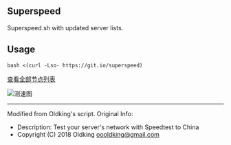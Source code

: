 ## Superspeed
Superspeed.sh with updated server lists.

## Usage
```
bash <(curl -Lso- https://git.io/superspeed)
```

[查看全部节点列表](https://git.io/superspeedList)

![测速图](https://i.loli.net/2019/12/23/doBQeKpgH9jfRTw.jpg)

---

Modified from Oldking's script. Original Info:
- Description: Test your server's network with Speedtest to China
- Copyright (C) 2018 Oldking <oooldking@gmail.com>
